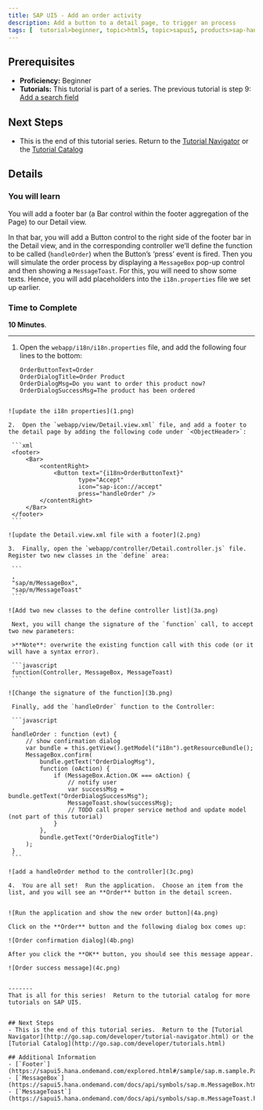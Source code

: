 ```yaml
---
title: SAP UI5 - Add an order activity
description: Add a button to a detail page, to trigger an process
tags: [  tutorial>beginner, topic>html5, topic>sapui5, products>sap-hana-cloud-platform ]
---
```

## Prerequisites  
 - **Proficiency:** Beginner 
 - **Tutorials:** This tutorial is part of a series.  The previous tutorial is step 9: [Add a search field](sapui5-webide-add-search.html)

## Next Steps
 - This is the end of this tutorial series.  Return to the [Tutorial Navigator](http://go.sap.com/developer/tutorial-navigator.html) or the [Tutorial Catalog](http://go.sap.com/developer/tutorials.html)

## Details
### You will learn  
You will add a footer bar (a Bar control within the footer aggregation of the Page) to our Detail view.  

In that bar, you will add a Button control to the right side of the footer bar in the Detail view, and in the corresponding controller we’ll define the function to be called (`handleOrder`) when the Button’s ‘press’ event is fired. Then you will simulate the order process by displaying a `MessageBox` pop-up control and then showing a `MessageToast`. For this, you will need to show some texts. Hence, you will add placeholders into the `i18n.properties` file we set up earlier. 

### Time to Complete
**10 Minutes**.

---

1.  Open the `webapp/i18n/i18n.properties` file, and add the following four lines to the bottom:

	```
	OrderButtonText=Order	OrderDialogTitle=Order Product
	OrderDialogMsg=Do you want to order this product now?	OrderDialogSuccessMsg=The product has been ordered
   ```
   
   ![update the i18n properties](1.png)
   
2.  Open the `webapp/view/Detail.view.xml` file, and add a footer to the detail page by adding the following code under `<ObjectHeader>`:

	```xml
	<footer>		<Bar>			<contentRight>				<Button text="{i18n>OrderButtonText}"	  	               type="Accept"		               icon="sap-icon://accept"		               press="handleOrder" />			</contentRight>		</Bar>	</footer>
	```

   ![update the Detail.view.xml file with a footer](2.png)
   
3.  Finally, open the `webapp/controller/Detail.controller.js` file.  Register two new classes in the `define` area:

	```
	,	"sap/m/MessageBox",	"sap/m/MessageToast"
	```

   ![Add two new classes to the define controller list](3a.png)
   
    Next, you will change the signature of the `function` call, to accept two new parameters:
    
    >**Note**: overwrite the existing function call with this code (or it will have a syntax error).
    
    ```javascript
    function(Controller, MessageBox, MessageToast) 
    ```
    
   ![Change the signature of the function](3b.png)
   
    Finally, add the `handleOrder` function to the Controller:
    
    ```javascript
    ,	handleOrder : function (evt) {		// show confirmation dialog		var bundle = this.getView().getModel("i18n").getResourceBundle();		MessageBox.confirm(			bundle.getText("OrderDialogMsg"),			function (oAction) {				if (MessageBox.Action.OK === oAction) {					// notify user					var successMsg = bundle.getText("OrderDialogSuccessMsg");					MessageToast.show(successMsg);					// TODO call proper service method and update model (not part of this tutorial)				}
			},			bundle.getText("OrderDialogTitle")		);	}
	```
	
   ![add a handleOrder method to the controller](3c.png)
   
4.  You are all set!  Run the application.  Choose an item from the list, and you will see an **Order** button in the detail screen.  


   ![Run the application and show the new order button](4a.png)
   
   Click on the **Order** button and the following dialog box comes up:

   ![Order confirmation dialog](4b.png)
   
   After you click the **OK** button, you should see this message appear.
   
   ![Order success message](4c.png)
   

-------
That is all for this series!  Return to the tutorial catalog for more tutorials on SAP UI5.
   

## Next Steps
 - This is the end of this tutorial series.  Return to the [Tutorial Navigator](http://go.sap.com/developer/tutorial-navigator.html) or the [Tutorial Catalog](http://go.sap.com/developer/tutorials.html)

## Additional Information
- [`Footer`](https://sapui5.hana.ondemand.com/explored.html#/sample/sap.m.sample.Page/preview)- [`MessageBox`](https://sapui5.hana.ondemand.com/docs/api/symbols/sap.m.MessageBox.html)- [`MessageToast`](https://sapui5.hana.ondemand.com/docs/api/symbols/sap.m.MessageToast.html)
